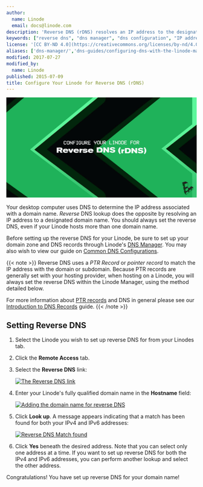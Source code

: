 ```yaml
---
author:
  name: Linode
  email: docs@linode.com
description: 'Reverse DNS (rDNS) resolves an IP address to the designated domain name. This guide will teach you how to set it up.'
keywords: ["reverse dns", "dns manager", "dns configuration", "IP address", "PTR record"]
license: '[CC BY-ND 4.0](https://creativecommons.org/licenses/by-nd/4.0)'
aliases: ['dns-manager/','dns-guides/configuring-dns-with-the-linode-manager/','networking/dns/setting-reverse-dns/','networking/Setting-Up-Reverse-DNS-Lookup/','networking/configure-your-linode-for-reverse-dns/']
modified: 2017-07-27
modified_by:
  name: Linode
published: 2015-07-09
title: Configure Your Linode for Reverse DNS (rDNS)
---
```

![Configure Your Linode for Reverse DNS (rDNS)](/docs/assets/reverse-dns/Configure_Your_Linode_for_Reverse_DNS_smg.jpg)

Your desktop computer uses DNS to determine the IP address associated with a domain name. *Reverse* DNS lookup does the opposite by resolving an IP address to a designated domain name. You should always set the reverse DNS, even if your Linode hosts more than one domain name.

Before setting up the reverse DNS for your Linode, be sure to set up your domain zone and DNS records through Linode's [DNS Manager](/docs/networking/dns/dns-manager). You may also wish to view our guide on [Common DNS Configurations](/docs/networking/dns/common-dns-configurations).

{{< note >}}
Reverse DNS uses a *PTR Record* or *pointer record* to match the IP address with the domain or subdomain. Because PTR records are generally set with your hosting provider, when hosting on a Linode, you will always set the reverse DNS within the Linode Manager, using the method detailed below.

For more information about [PTR records](/docs/networking/dns/dns-records-an-introduction/#ptr) and DNS in general please see our [Introduction to DNS Records](/docs/networking/dns/introduction-to-dns-records) guide.
{{< /note >}}

## Setting Reverse DNS

1.  Select the Linode you wish to set up reverse DNS for from your Linodes tab.
2.  Click the **Remote Access** tab.
3.  Select the **Reverse DNS** link:

	[![The Reverse DNS link](/docs/assets/1709-remoteaccess_reversedns.png)](/docs/assets/1709-remoteaccess_reversedns.png)

4.  Enter your Linode's fully qualified domain name in the **Hostname** field:

	[![Adding the domain name for reverse DNS](/docs/assets/1706-ptr_lookup_marked.png)](/docs/assets/1706-ptr_lookup_marked.png)

5.  Click **Look up**. A message appears indicating that a match has been found for both your IPv4 and IPv6 addresses:

	[![Reverse DNS Match found](/docs/assets/1707-ptr_lookup_match_found.png)](/docs/assets/1707-ptr_lookup_match_found.png)

6.  Click **Yes** beneath the desired address. Note that you can select only one address at a time. If you want to set up reverse DNS for both the IPv4 and IPv6 addresses, you can perform another lookup and select the other address.

Congratulations! You have set up reverse DNS for your domain name!
